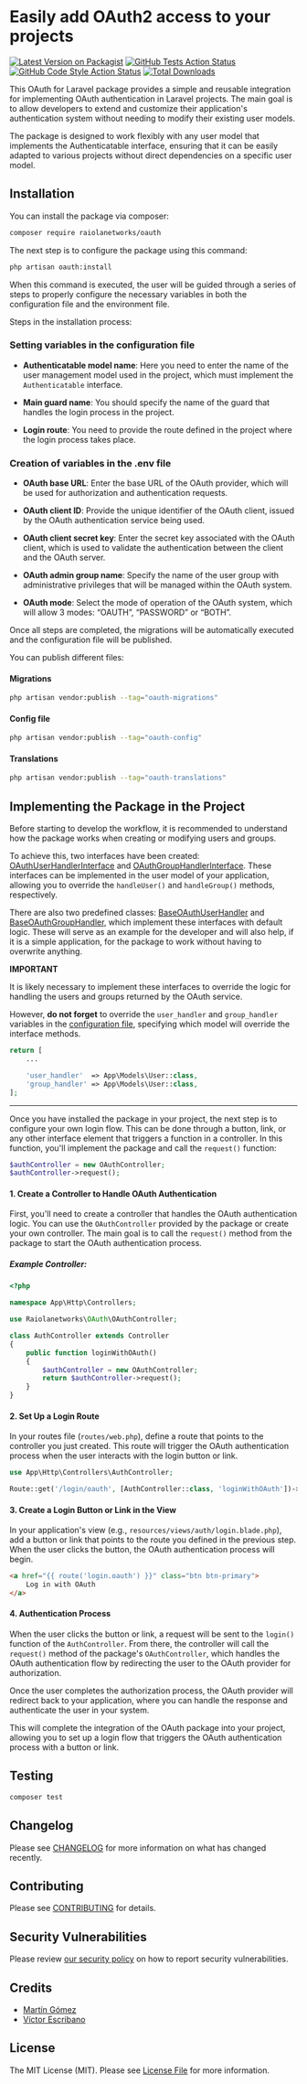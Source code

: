# Easily add OAuth2 access to your projects

[![Latest Version on Packagist](https://img.shields.io/packagist/v/raiolanetworks/oauth.svg?style=flat-square)](https://packagist.org/packages/raiolanetworks/oauth)
[![GitHub Tests Action Status](https://img.shields.io/github/actions/workflow/status/raiolanetworks/oauth/run-tests.yml?branch=main&label=tests&style=flat-square)](https://github.com/raiolanetworks/oauth/actions?query=workflow%3Arun-tests+branch%3Amain)
[![GitHub Code Style Action Status](https://img.shields.io/github/actions/workflow/status/raiolanetworks/oauth/fix-php-code-style-issues.yml?branch=main&label=code%20style&style=flat-square)](https://github.com/raiolanetworks/oauth/actions?query=workflow%3A"Fix+PHP+code+style+issues"+branch%3Amain)
[![Total Downloads](https://img.shields.io/packagist/dt/raiolanetworks/oauth.svg?style=flat-square)](https://packagist.org/packages/raiolanetworks/oauth)

This OAuth for Laravel package provides a simple and reusable integration for implementing OAuth authentication in Laravel projects. The main goal is to allow developers to extend and customize their application's authentication system without needing to modify their existing user models.

The package is designed to work flexibly with any user model that implements the Authenticatable interface, ensuring that it can be easily adapted to various projects without direct dependencies on a specific user model.

## Installation

You can install the package via composer:

```bash
composer require raiolanetworks/oauth
```

The next step is to configure the package using this command:

```bash
php artisan oauth:install
```

When this command is executed, the user will be guided through a series of steps to properly configure the necessary variables in both the configuration file and the environment file.

Steps in the installation process:

### Setting variables in the configuration file
- **Authenticatable model name**: Here you need to enter the name of the user management model used in the project, which must implement the `Authenticatable` interface.

- **Main guard name**: You should specify the name of the guard that handles the login process in the project.

- **Login route**: You need to provide the route defined in the project where the login process takes place.

### Creation of variables in the .env file
- **OAuth base URL**: Enter the base URL of the OAuth provider, which will be used for authorization and authentication requests.

- **OAuth client ID**: Provide the unique identifier of the OAuth client, issued by the OAuth authentication service being used.

- **OAuth client secret key**: Enter the secret key associated with the OAuth client, which is used to validate the authentication between the client and the OAuth server.

- **OAuth admin group name**: Specify the name of the user group with administrative privileges that will be managed within the OAuth system.

- **OAuth mode**: Select the mode of operation of the OAuth system, which will allow 3 modes: “OAUTH”, “PASSWORD” or “BOTH”.

Once all steps are completed, the migrations will be automatically executed and the configuration file will be published.

You can publish different files:

#### Migrations
```bash
php artisan vendor:publish --tag="oauth-migrations"
```

#### Config file
```bash
php artisan vendor:publish --tag="oauth-config"
```

#### Translations
```bash
php artisan vendor:publish --tag="oauth-translations"
```

## Implementing the Package in the Project

Before starting to develop the workflow, it is recommended to understand how the package works when creating or modifying users and groups.

To achieve this, two interfaces have been created: [OAuthUserHandlerInterface](src/Contracts/OAuthUserHandlerInterface.php) and [OAuthGroupHandlerInterface](src/Contracts/OAuthGroupHandlerInterface.php). These interfaces can be implemented in the user model of your application, allowing you to override the `handleUser()` and `handleGroup()` methods, respectively.

There are also two predefined classes: [BaseOAuthUserHandler](src/Handlers/BaseOAuthUserHandler.php) and [BaseOAuthGroupHandler](src/Handlers/BaseOAuthGroupHandler.php), which implement these interfaces with default logic. These will serve as an example for the developer and will also help, if it is a simple application, for the package to work without having to overwrite anything.

**IMPORTANT**

It is likely necessary to implement these interfaces to override the logic for handling the users and groups returned by the OAuth service.

However, **do not forget** to override the `user_handler` and `group_handler` variables in the [configuration file](config/oauth.php), specifying which model will override the interface methods.

```php
return [
    ...

    'user_handler'  => App\Models\User::class,
    'group_handler' => App\Models\User::class,
];
```

---

Once you have installed the package in your project, the next step is to configure your own login flow. This can be done through a button, link, or any other interface element that triggers a function in a controller. In this function, you'll implement the package and call the `request()` function:

```php
$authController = new OAuthController;
$authController->request();
```

#### 1. Create a Controller to Handle OAuth Authentication

First, you'll need to create a controller that handles the OAuth authentication logic. You can use the `OAuthController` provided by the package or create your own controller. The main goal is to call the `request()` method from the package to start the OAuth authentication process.

##### Example Controller:

```php
<?php

namespace App\Http\Controllers;

use Raiolanetworks\OAuth\OAuthController;

class AuthController extends Controller
{
    public function loginWithOAuth()
    {
        $authController = new OAuthController;
        return $authController->request();
    }
}
```

#### 2. Set Up a Login Route

In your routes file (`routes/web.php`), define a route that points to the controller you just created. This route will trigger the OAuth authentication process when the user interacts with the login button or link.

```php
use App\Http\Controllers\AuthController;

Route::get('/login/oauth', [AuthController::class, 'loginWithOAuth'])->name('login.oauth');
```

#### 3. Create a Login Button or Link in the View

In your application's view (e.g., `resources/views/auth/login.blade.php`), add a button or link that points to the route you defined in the previous step. When the user clicks the button, the OAuth authentication process will begin.

```html
<a href="{{ route('login.oauth') }}" class="btn btn-primary">
    Log in with OAuth
</a>
```

#### 4. Authentication Process

When the user clicks the button or link, a request will be sent to the `login()` function of the `AuthController`. From there, the controller will call the `request()` method of the package's `OAuthController`, which handles the OAuth authentication flow by redirecting the user to the OAuth provider for authorization.

Once the user completes the authorization process, the OAuth provider will redirect back to your application, where you can handle the response and authenticate the user in your system.

This will complete the integration of the OAuth package into your project, allowing you to set up a login flow that triggers the OAuth authentication process with a button or link.

## Testing

```bash
composer test
```

## Changelog

Please see [CHANGELOG](CHANGELOG.md) for more information on what has changed recently.

## Contributing

Please see [CONTRIBUTING](CONTRIBUTING.md) for details.

## Security Vulnerabilities

Please review [our security policy](../../security/policy) on how to report security vulnerabilities.

## Credits

- [Martín Gómez](https://github.com/soymgomez)
- [Víctor Escribano](https://github.com/victore13)

## License

The MIT License (MIT). Please see [License File](LICENSE.md) for more information.
